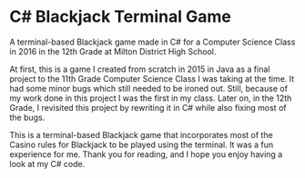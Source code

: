 # C# Blackjack Terminal Game
A terminal-based Blackjack game made in C# for a Computer Science Class in 2016 in the 12th Grade 
at Milton District High School.

At first, this is a game I created from scratch in 2015 in Java as a final project to the 11th Grade 
Computer Science Class I was taking at the time. It had some minor bugs which still needed to be 
ironed out. Still, because of my work done in this project I was the first in my class. Later on, in 
the 12th Grade, I revisited this project by rewriting it in C# while also fixing most of the bugs.

This is a terminal-based Blackjack game that incorporates most of the Casino rules for Blackjack
to be played using the terminal. It was a fun experience for me. Thank you for reading, and I hope 
you enjoy having a look at my C# code.
